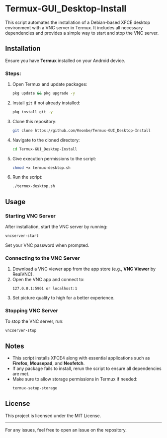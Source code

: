 # Termux-GUI_Desktop-Install

This script automates the installation of a Debian-based XFCE desktop environment with a VNC server in Termux. It includes all necessary dependencies and provides a simple way to start and stop the VNC server.

## Installation

Ensure you have **Termux** installed on your Android device.

### Steps:
1. Open Termux and update packages:
   ```sh
   pkg update && pkg upgrade -y
   ```
2. Install `git` if not already installed:
   ```sh
   pkg install git -y
   ```
3. Clone this repository:
   ```sh
   git clone https://github.com/Keonbe/Termux-GUI_Desktop-Install
   ```
4. Navigate to the cloned directory:
   ```sh
   cd Termux-GUI_Desktop-Install
   ```
5. Give execution permissions to the script:
   ```sh
   chmod +x termux-desktop.sh
   ```
6. Run the script:
   ```sh
   ./termux-desktop.sh
   ```

## Usage

### Starting VNC Server
After installation, start the VNC server by running:
```sh
vncserver-start
```

Set your VNC password when prompted.

### Connecting to the VNC Server
1. Download a VNC viewer app from the app store (e.g., **VNC Viewer** by RealVNC).
2. Open the VNC app and connect to:
   ```
   127.0.0.1:5901 or localhost:1
   ```
3. Set picture quality to high for a better experience.

### Stopping VNC Server
To stop the VNC server, run:
```sh
vncserver-stop
```

## Notes
- This script installs XFCE4 along with essential applications such as **Firefox**, **Mousepad**, and **Neofetch**.
- If any package fails to install, rerun the script to ensure all dependencies are met.
- Make sure to allow storage permissions in Termux if needed:
  ```sh
  termux-setup-storage
  ```

## License
This project is licensed under the MIT License.

---
For any issues, feel free to open an issue on the repository.

